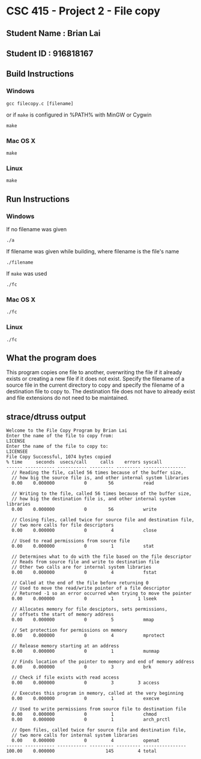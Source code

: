 # CSC 415 - Project 2 - File copy

## Student Name : Brian Lai

## Student ID   : 916818167

## Build Instructions
### Windows
```
gcc filecopy.c [filename]
```
or if `make` is configured in %PATH% with MinGW or Cygwin
```
make
```

### Mac OS X
```
make
```

### Linux
```
make
```

## Run Instructions
### Windows
If no filename was given
```
./a
```
If filename was given while building, where filename is the file's name
```
./filename
```
If `make` was used
```
./fc
```

### Mac OS X
```
./fc
```

### Linux
```
./fc
```

## What the program does
This program copies one file to another, overwriting the file if it already exists or creating a new file if it does not exist.
Specify the filename of a source file in the current directory to copy and specify the filename of a destination file to copy to. The destination file does not have to already exist and file extensions do not need to be maintained.

## strace/dtruss output
```
Welcome to the File Copy Program by Brian Lai
Enter the name of the file to copy from:
LICENSE
Enter the name of the file to copy to:
LICENSEE
File Copy Successful, 1074 bytes copied
% time     seconds  usecs/call     calls    errors syscall
------ ----------- ----------- --------- --------- ----------------
  // Reading the file, called 56 times because of the buffer size,
  // how big the source file is, and other internal system libraries
  0.00    0.000000           0        56           read

  // Writing to the file, called 56 times because of the buffer size,
  // how big the destination file is, and other internal system libraries
  0.00    0.000000           0        56           write

  // Closing files, called twice for source file and destination file,
  // two more calls for file descriptors
  0.00    0.000000           0         4           close

  // Used to read permissions from source file
  0.00    0.000000           0         1           stat

  // Determines what to do with the file based on the file descriptor
  // Reads from source file and write to destination file
  // Other two calls are for internal system libraries
  0.00    0.000000           0         4           fstat

  // Called at the end of the file before returning 0
  // Used to move the read/write pointer of a file descriptor
  // Returned -1 so an error occurred when trying to move the pointer
  0.00    0.000000           0         1         1 lseek

  // Allocates memory for file desciptors, sets permissions,
  // offsets the start of memory address
  0.00    0.000000           0         5           mmap

  // Set protection for permissions on memory
  0.00    0.000000           0         4           mprotect

  // Release memory starting at an address
  0.00    0.000000           0         1           munmap

  // Finds location of the pointer to memory and end of memory address
  0.00    0.000000           0         3           brk

  // Check if file exists with read access
  0.00    0.000000           0         3         3 access

  // Executes this program in memory, called at the very beginning
  0.00    0.000000           0         1           execve

  // Used to write permissions from source file to destination file
  0.00    0.000000           0         1           chmod
  0.00    0.000000           0         1           arch_prctl

  // Open files, called twice for source file and destination file,
  // two more calls for internal system libraries
  0.00    0.000000           0         4           openat
------ ----------- ----------- --------- --------- ----------------
100.00    0.000000                   145         4 total
```
